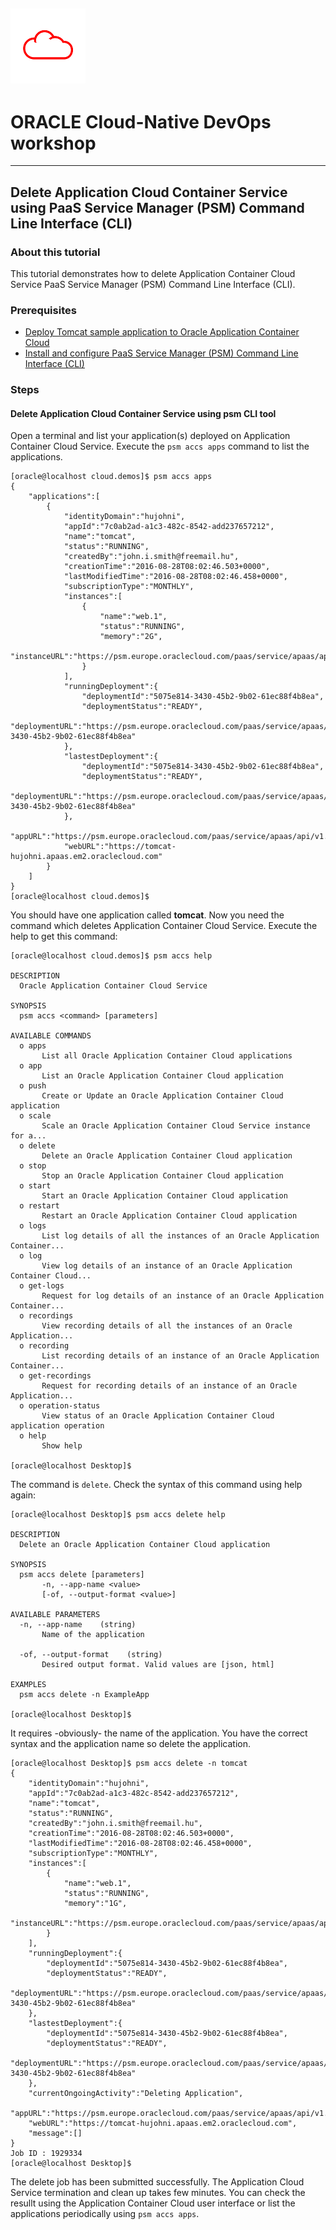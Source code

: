 ![](../common/images/customer.logo.png)
---
# ORACLE Cloud-Native DevOps workshop #
----
## Delete Application Cloud Container Service using PaaS Service Manager (PSM) Command Line Interface (CLI) ##

### About this tutorial ###

This tutorial demonstrates how to delete Application Container Cloud Service PaaS Service Manager (PSM) Command Line Interface (CLI).
	
### Prerequisites ###

+ [Deploy Tomcat sample application to Oracle Application Container Cloud](../accs-tomcat/README.md)
+ [Install and configure PaaS Service Manager (PSM) Command Line Interface (CLI)](../jcs-scale-psm/README.md)

### Steps ###

#### Delete Application Cloud Container Service using psm CLI tool ####

Open a terminal and list your application(s) deployed on Application Container Cloud Service. Execute the `psm accs apps` command to list the applications.

	[oracle@localhost cloud.demos]$ psm accs apps
	{
	    "applications":[
	        {
	            "identityDomain":"hujohni",
	            "appId":"7c0ab2ad-a1c3-482c-8542-add237657212",
	            "name":"tomcat",
	            "status":"RUNNING",
	            "createdBy":"john.i.smith@freemail.hu",
	            "creationTime":"2016-08-28T08:02:46.503+0000",
	            "lastModifiedTime":"2016-08-28T08:02:46.458+0000",
	            "subscriptionType":"MONTHLY",
	            "instances":[
	                {
	                    "name":"web.1",
	                    "status":"RUNNING",
	                    "memory":"2G",
	                    "instanceURL":"https://psm.europe.oraclecloud.com/paas/service/apaas/api/v1.1/apps/hujohni/tomcat/instances/web.1"
	                }
	            ],
	            "runningDeployment":{
	                "deploymentId":"5075e814-3430-45b2-9b02-61ec88f4b8ea",
	                "deploymentStatus":"READY",
	                "deploymentURL":"https://psm.europe.oraclecloud.com/paas/service/apaas/api/v1.1/apps/hujohni/tomcat/deployments/5075e814-3430-45b2-9b02-61ec88f4b8ea"
	            },
	            "lastestDeployment":{
	                "deploymentId":"5075e814-3430-45b2-9b02-61ec88f4b8ea",
	                "deploymentStatus":"READY",
	                "deploymentURL":"https://psm.europe.oraclecloud.com/paas/service/apaas/api/v1.1/apps/hujohni/tomcat/deployments/5075e814-3430-45b2-9b02-61ec88f4b8ea"
	            },
	            "appURL":"https://psm.europe.oraclecloud.com/paas/service/apaas/api/v1.1/apps/hujohni/tomcat",
	            "webURL":"https://tomcat-hujohni.apaas.em2.oraclecloud.com"
	        }
	    ]
	}
	[oracle@localhost cloud.demos]$ 

You should have one application called **tomcat**. Now you need the command which deletes Application Container Cloud Service. Execute the help to get this command:

	[oracle@localhost cloud.demos]$ psm accs help

	DESCRIPTION
	  Oracle Application Container Cloud Service
	
	SYNOPSIS
	  psm accs <command> [parameters]
	
	AVAILABLE COMMANDS
	  o apps
	       List all Oracle Application Container Cloud applications
	  o app
	       List an Oracle Application Container Cloud application
	  o push
	       Create or Update an Oracle Application Container Cloud application
	  o scale
	       Scale an Oracle Application Container Cloud Service instance for a...
	  o delete
	       Delete an Oracle Application Container Cloud application
	  o stop
	       Stop an Oracle Application Container Cloud application
	  o start
	       Start an Oracle Application Container Cloud application
	  o restart
	       Restart an Oracle Application Container Cloud application
	  o logs
	       List log details of all the instances of an Oracle Application Container...
	  o log
	       View log details of an instance of an Oracle Application Container Cloud...
	  o get-logs
	       Request for log details of an instance of an Oracle Application Container...
	  o recordings
	       View recording details of all the instances of an Oracle Application...
	  o recording
	       List recording details of an instance of an Oracle Application Container...
	  o get-recordings
	       Request for recording details of an instance of an Oracle Application...
	  o operation-status
	       View status of an Oracle Application Container Cloud application operation
	  o help
	       Show help
	
	[oracle@localhost Desktop]$ 

The command is `delete`. Check the syntax of this command using help again:

	[oracle@localhost Desktop]$ psm accs delete help
	
	DESCRIPTION
	  Delete an Oracle Application Container Cloud application
	
	SYNOPSIS
	  psm accs delete [parameters]
	       -n, --app-name <value>
	       [-of, --output-format <value>]
	
	AVAILABLE PARAMETERS
	  -n, --app-name    (string)
	       Name of the application
	
	  -of, --output-format    (string)
	       Desired output format. Valid values are [json, html]
	
	EXAMPLES
	  psm accs delete -n ExampleApp
	
	[oracle@localhost Desktop]$ 

It requires -obviously- the name of the application. You have the correct syntax and the application name so delete the application.

	[oracle@localhost Desktop]$ psm accs delete -n tomcat
	{
	    "identityDomain":"hujohni",
	    "appId":"7c0ab2ad-a1c3-482c-8542-add237657212",
	    "name":"tomcat",
	    "status":"RUNNING",
	    "createdBy":"john.i.smith@freemail.hu",
	    "creationTime":"2016-08-28T08:02:46.503+0000",
	    "lastModifiedTime":"2016-08-28T08:02:46.458+0000",
	    "subscriptionType":"MONTHLY",
	    "instances":[
	        {
	            "name":"web.1",
	            "status":"RUNNING",
	            "memory":"1G",
	            "instanceURL":"https://psm.europe.oraclecloud.com/paas/service/apaas/api/v1.1/apps/hujohni/tomcat/instances/web.1"
	        }
	    ],
	    "runningDeployment":{
	        "deploymentId":"5075e814-3430-45b2-9b02-61ec88f4b8ea",
	        "deploymentStatus":"READY",
	        "deploymentURL":"https://psm.europe.oraclecloud.com/paas/service/apaas/api/v1.1/apps/hujohni/tomcat/deployments/5075e814-3430-45b2-9b02-61ec88f4b8ea"
	    },
	    "lastestDeployment":{
	        "deploymentId":"5075e814-3430-45b2-9b02-61ec88f4b8ea",
	        "deploymentStatus":"READY",
	        "deploymentURL":"https://psm.europe.oraclecloud.com/paas/service/apaas/api/v1.1/apps/hujohni/tomcat/deployments/5075e814-3430-45b2-9b02-61ec88f4b8ea"
	    },
	    "currentOngoingActivity":"Deleting Application",
	    "appURL":"https://psm.europe.oraclecloud.com/paas/service/apaas/api/v1.1/apps/hujohni/tomcat",
	    "webURL":"https://tomcat-hujohni.apaas.em2.oraclecloud.com",
	    "message":[]
	}
	Job ID : 1929334
	[oracle@localhost Desktop]$ 

The delete job has been submitted successfully. The Application Cloud Service termination and clean up takes few minutes. You can check the resullt using the Application Container Cloud user interface or list the applications periodically using `psm accs apps`. 